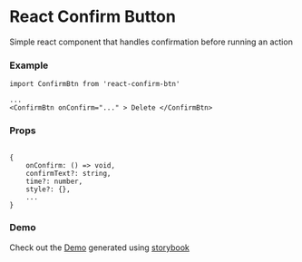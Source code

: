 # React Confirm Button
Simple react component that handles confirmation before running an action

### Example

```
import ConfirmBtn from 'react-confirm-btn'

...
<ConfirmBtn onConfirm="..." > Delete </ConfirmBtn>

```

### Props
```

{
    onConfirm: () => void,
    confirmText?: string,
    time?: number,
    style?: {},
    ...
}

```

### Demo
Check out the [Demo](https://ahoseinian.github.io/react-confirm-btn/storybook-static/) generated using [storybook](https://github.com/storybooks/storybook)
